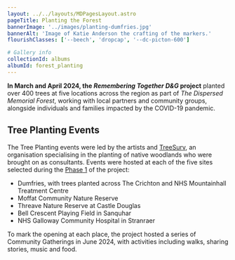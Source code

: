 ```yaml
---
layout: ../../layouts/MDPagesLayout.astro
pageTitle: Planting the Forest
bannerImage: '../images/planting-dumfries.jpg'
bannerAlt: 'Image of Katie Anderson the crafting of the markers.'
flourishClasses: ['--beech', 'dropcap', '--dc-picton-600']

# Gallery info
collectionId: albums
albumId: forest_planting
---
```


__In March and April 2024, the <i>Remembering Together D&G</i> project__ planted over 400 trees at five locations across the region as part of <i>The Dispersed Memorial Forest</i>, working with local partners and community groups, alongside individuals and families impacted by the COVID-19 pandemic.

## Tree Planting Events

The Tree Planting events were led by the artists and <a href="https://www.treesurv.co.uk/">TreeSurv</a>, an organisation specialising in the planting of native woodlands who were brought on as consultants. Events were hosted at each of the five sites selected during the <a href="../../about/phase-1">Phase 1</a> of the project:

- Dumfries, with trees planted across The Crichton and NHS Mountainhall Treatment Centre
- Moffat Community Nature Reserve
- Threave Nature Reserve at Castle Douglas
- Bell Crescent Playing Field in Sanquhar
- NHS Galloway Community Hospital in Stranraer

To mark the opening at each place, the project hosted a series of Community Gatherings in June 2024, with activities including walks, sharing stories, music and food.
